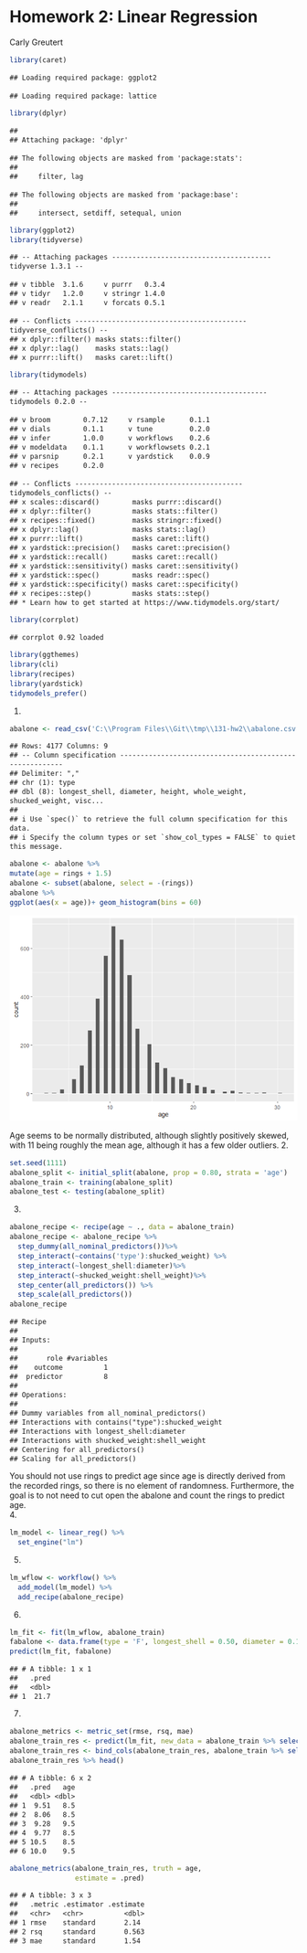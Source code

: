 Homework 2: Linear Regression
================
Carly Greutert

``` r
library(caret)
```

    ## Loading required package: ggplot2

    ## Loading required package: lattice

``` r
library(dplyr)
```

    ## 
    ## Attaching package: 'dplyr'

    ## The following objects are masked from 'package:stats':
    ## 
    ##     filter, lag

    ## The following objects are masked from 'package:base':
    ## 
    ##     intersect, setdiff, setequal, union

``` r
library(ggplot2)
library(tidyverse)
```

    ## -- Attaching packages --------------------------------------- tidyverse 1.3.1 --

    ## v tibble  3.1.6     v purrr   0.3.4
    ## v tidyr   1.2.0     v stringr 1.4.0
    ## v readr   2.1.1     v forcats 0.5.1

    ## -- Conflicts ------------------------------------------ tidyverse_conflicts() --
    ## x dplyr::filter() masks stats::filter()
    ## x dplyr::lag()    masks stats::lag()
    ## x purrr::lift()   masks caret::lift()

``` r
library(tidymodels)
```

    ## -- Attaching packages -------------------------------------- tidymodels 0.2.0 --

    ## v broom        0.7.12     v rsample      0.1.1 
    ## v dials        0.1.1      v tune         0.2.0 
    ## v infer        1.0.0      v workflows    0.2.6 
    ## v modeldata    0.1.1      v workflowsets 0.2.1 
    ## v parsnip      0.2.1      v yardstick    0.0.9 
    ## v recipes      0.2.0

    ## -- Conflicts ----------------------------------------- tidymodels_conflicts() --
    ## x scales::discard()        masks purrr::discard()
    ## x dplyr::filter()          masks stats::filter()
    ## x recipes::fixed()         masks stringr::fixed()
    ## x dplyr::lag()             masks stats::lag()
    ## x purrr::lift()            masks caret::lift()
    ## x yardstick::precision()   masks caret::precision()
    ## x yardstick::recall()      masks caret::recall()
    ## x yardstick::sensitivity() masks caret::sensitivity()
    ## x yardstick::spec()        masks readr::spec()
    ## x yardstick::specificity() masks caret::specificity()
    ## x recipes::step()          masks stats::step()
    ## * Learn how to get started at https://www.tidymodels.org/start/

``` r
library(corrplot)
```

    ## corrplot 0.92 loaded

``` r
library(ggthemes)
library(cli)
library(recipes)
library(yardstick)
tidymodels_prefer()
```

1.  

``` r
abalone <- read_csv('C:\\Program Files\\Git\\tmp\\131-hw2\\abalone.csv')
```

    ## Rows: 4177 Columns: 9
    ## -- Column specification --------------------------------------------------------
    ## Delimiter: ","
    ## chr (1): type
    ## dbl (8): longest_shell, diameter, height, whole_weight, shucked_weight, visc...
    ## 
    ## i Use `spec()` to retrieve the full column specification for this data.
    ## i Specify the column types or set `show_col_types = FALSE` to quiet this message.

``` r
abalone <- abalone %>% 
mutate(age = rings + 1.5)
abalone <- subset(abalone, select = -(rings))
abalone %>% 
ggplot(aes(x = age))+ geom_histogram(bins = 60)
```

![](hw2_files/figure-gfm/unnamed-chunk-2-1.png)<!-- -->

Age seems to be normally distributed, although slightly positively
skewed, with 11 being roughly the mean age, although it has a few older
outliers. 2.

``` r
set.seed(1111)
abalone_split <- initial_split(abalone, prop = 0.80, strata = 'age')
abalone_train <- training(abalone_split)
abalone_test <- testing(abalone_split)
```

3.  

``` r
abalone_recipe <- recipe(age ~ ., data = abalone_train)
abalone_recipe <- abalone_recipe %>% 
  step_dummy(all_nominal_predictors())%>%
  step_interact(~contains('type'):shucked_weight) %>%
  step_interact(~longest_shell:diameter)%>%
  step_interact(~shucked_weight:shell_weight)%>% 
  step_center(all_predictors()) %>%
  step_scale(all_predictors())
abalone_recipe
```

    ## Recipe
    ## 
    ## Inputs:
    ## 
    ##       role #variables
    ##    outcome          1
    ##  predictor          8
    ## 
    ## Operations:
    ## 
    ## Dummy variables from all_nominal_predictors()
    ## Interactions with contains("type"):shucked_weight
    ## Interactions with longest_shell:diameter
    ## Interactions with shucked_weight:shell_weight
    ## Centering for all_predictors()
    ## Scaling for all_predictors()

You should not use rings to predict age since age is directly derived
from the recorded rings, so there is no element of randomness.
Furthermore, the goal is to not need to cut open the abalone and count
the rings to predict age.  
4.

``` r
lm_model <- linear_reg() %>% 
  set_engine("lm")
```

5.  

``` r
lm_wflow <- workflow() %>% 
  add_model(lm_model) %>% 
  add_recipe(abalone_recipe)
```

6.  

``` r
lm_fit <- fit(lm_wflow, abalone_train)
fabalone <- data.frame(type = 'F', longest_shell = 0.50, diameter = 0.10, height = 0.30, whole_weight = 4, shucked_weight = 1, viscera_weight = 2, shell_weight = 1)
predict(lm_fit, fabalone)
```

    ## # A tibble: 1 x 1
    ##   .pred
    ##   <dbl>
    ## 1  21.7

7.  

``` r
abalone_metrics <- metric_set(rmse, rsq, mae)
abalone_train_res <- predict(lm_fit, new_data = abalone_train %>% select(-age))
abalone_train_res <- bind_cols(abalone_train_res, abalone_train %>% select(age))
abalone_train_res %>% head()
```

    ## # A tibble: 6 x 2
    ##   .pred   age
    ##   <dbl> <dbl>
    ## 1  9.51   8.5
    ## 2  8.06   8.5
    ## 3  9.28   9.5
    ## 4  9.77   8.5
    ## 5 10.5    8.5
    ## 6 10.0    9.5

``` r
abalone_metrics(abalone_train_res, truth = age, 
                estimate = .pred)
```

    ## # A tibble: 3 x 3
    ##   .metric .estimator .estimate
    ##   <chr>   <chr>          <dbl>
    ## 1 rmse    standard       2.14 
    ## 2 rsq     standard       0.563
    ## 3 mae     standard       1.54
